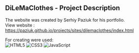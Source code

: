 ## DiLeMaClothes - Project Description <br>

The website was created by Serhiy Paziuk for his portfolio. <br/>
View website : https://paziuk.github.io/projects/sites/dilemaclothes/index.html  <br/>

For creating were used: <br/>
![HTML5](https://img.shields.io/badge/-HTML5-ffffff?style=for-the-badge&logo=html5)
![CSS3](https://img.shields.io/badge/-CSS3-264de4?style=for-the-badge&logo=css3)
![JavaScript](https://img.shields.io/badge/-JavaScript-ffffff?style=for-the-badge&logo=javascript)
